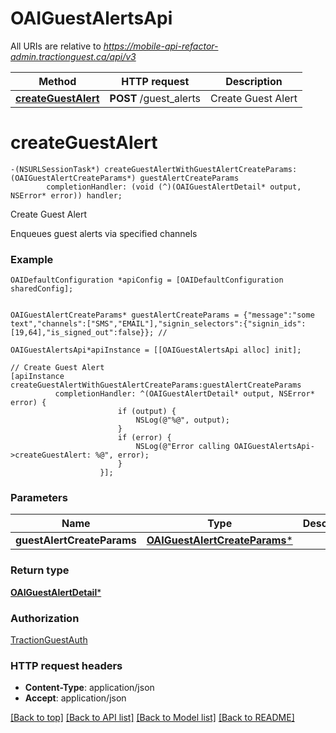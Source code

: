 # OAIGuestAlertsApi

All URIs are relative to *https://mobile-api-refactor-admin.tractionguest.ca/api/v3*

Method | HTTP request | Description
------------- | ------------- | -------------
[**createGuestAlert**](OAIGuestAlertsApi.md#createguestalert) | **POST** /guest_alerts | Create Guest Alert


# **createGuestAlert**
```objc
-(NSURLSessionTask*) createGuestAlertWithGuestAlertCreateParams: (OAIGuestAlertCreateParams*) guestAlertCreateParams
        completionHandler: (void (^)(OAIGuestAlertDetail* output, NSError* error)) handler;
```

Create Guest Alert

Enqueues guest alerts via specified channels

### Example 
```objc
OAIDefaultConfiguration *apiConfig = [OAIDefaultConfiguration sharedConfig];


OAIGuestAlertCreateParams* guestAlertCreateParams = {"message":"some text","channels":["SMS","EMAIL"],"signin_selectors":{"signin_ids":[19,64],"is_signed_out":false}}; // 

OAIGuestAlertsApi*apiInstance = [[OAIGuestAlertsApi alloc] init];

// Create Guest Alert
[apiInstance createGuestAlertWithGuestAlertCreateParams:guestAlertCreateParams
          completionHandler: ^(OAIGuestAlertDetail* output, NSError* error) {
                        if (output) {
                            NSLog(@"%@", output);
                        }
                        if (error) {
                            NSLog(@"Error calling OAIGuestAlertsApi->createGuestAlert: %@", error);
                        }
                    }];
```

### Parameters

Name | Type | Description  | Notes
------------- | ------------- | ------------- | -------------
 **guestAlertCreateParams** | [**OAIGuestAlertCreateParams***](OAIGuestAlertCreateParams.md)|  | 

### Return type

[**OAIGuestAlertDetail***](OAIGuestAlertDetail.md)

### Authorization

[TractionGuestAuth](../README.md#TractionGuestAuth)

### HTTP request headers

 - **Content-Type**: application/json
 - **Accept**: application/json

[[Back to top]](#) [[Back to API list]](../README.md#documentation-for-api-endpoints) [[Back to Model list]](../README.md#documentation-for-models) [[Back to README]](../README.md)

